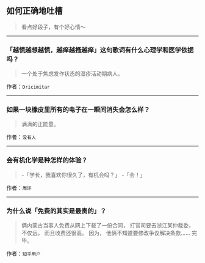 ## 如何正确地吐槽

> 看点好段子，有个好心情～


 
---

### 「越慌越想越慌，越痒越搔越痒」这句歌词有什么心理学和医学依据吗？

> 一个处于焦虑发作状态的湿疹活动期病人。


作者：`Dricimitar`

---

### 如果一块橡皮里所有的电子在一瞬间消失会怎么样？

> 满满的正能量。


作者：`没有人`

---

### 会有机化学是种怎样的体验？

> -「学长，我喜欢你很久了，有机会吗？」
> -「会！」


作者：`周环`

---

### 为什么说「免费的其实是最贵的」？

> 俩内蒙古当事人免费从网上下载了一份合同，
> 打官司要去浙江某仲裁委，
> 不仅远，
> 而且收费还很高。
> 因为，
> 他俩不知道要修改争议解决条款……
> 完毕。


作者：`知乎用户`
